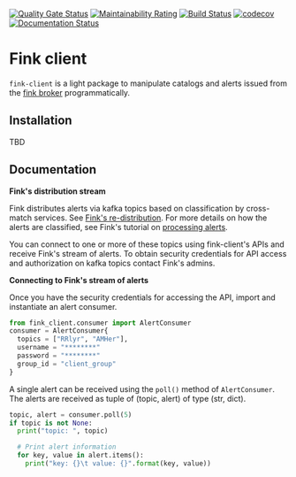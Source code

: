 [![Quality Gate Status](https://sonarcloud.io/api/project_badges/measure?project=astrolabsoftware_fink-client&metric=alert_status)](https://sonarcloud.io/dashboard?id=astrolabsoftware_fink-client) [![Maintainability Rating](https://sonarcloud.io/api/project_badges/measure?project=astrolabsoftware_fink-client&metric=sqale_rating)](https://sonarcloud.io/dashboard?id=astrolabsoftware_fink-client)
[![Build Status](https://travis-ci.org/astrolabsoftware/fink-client.svg?branch=master)](https://travis-ci.org/astrolabsoftware/fink-client)
[![codecov](https://codecov.io/gh/astrolabsoftware/fink-client/branch/master/graph/badge.svg)](https://codecov.io/gh/astrolabsoftware/fink-client) [![Documentation Status](https://readthedocs.org/projects/fink-broker/badge/?version=latest)](https://fink-broker.readthedocs.io/en/latest/?badge=latest)

# Fink client

`fink-client` is a light package to manipulate catalogs and alerts issued from the [fink broker](https://github.com/astrolabsoftware/fink-broker) programmatically.

## Installation

TBD

## Documentation

**Fink's distribution stream**

Fink distributes alerts via kafka topics based on classification  by cross-match services. See [Fink's re-distribution](https://fink-broker.readthedocs.io/en/latest/user_guide/streaming-out/). For more details on how the alerts are classified, see Fink's tutorial on [processing alerts](https://fink-broker.readthedocs.io/en/latest/tutorials/processing_alerts/).

You can connect to one or more of these topics using fink-client's APIs and receive Fink's stream of alerts.
To obtain security credentials for API access and authorization on kafka topics contact Fink's admins.

**Connecting to Fink's stream of alerts**

Once you have the security credentials for accessing the API, import and instantiate an alert consumer.

```python
from fink_client.consumer import AlertConsumer
consumer = AlertConsumer{
  topics = ["RRlyr", "AMHer"],
  username = "********"
  password = "********"
  group_id = "client_group"
}
```
A single alert can be received using the `poll()` method of `AlertConsumer`. The alerts are received as tuple of (topic, alert) of type (str, dict).

```python
topic, alert = consumer.poll(5)
if topic is not None:
  print("topic: ", topic)

  # Print alert information
  for key, value in alert.items():
    print("key: {}\t value: {}".format(key, value))
```
